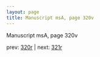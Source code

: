```yaml
---
layout: page
title: Manuscript msA, page 320v
---
```


Manuscript msA, page 320v

prev:  [320r](../320r) | next:  [321r](../321r)
